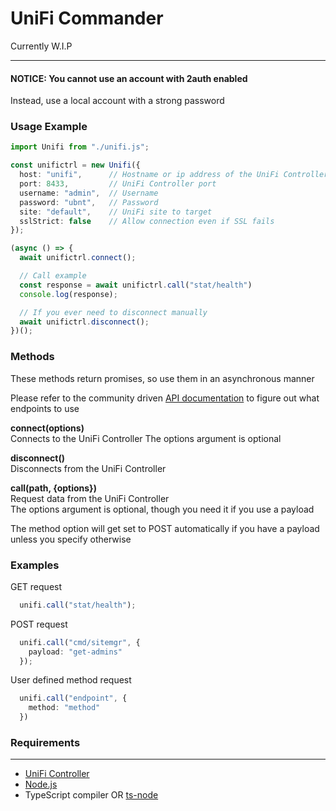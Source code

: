 # UniFi Commander

Currently W.I.P

---

#### NOTICE: You cannot use an account with 2auth enabled

Instead, use a local account with a strong password

### Usage Example

```ts
import Unifi from "./unifi.js";

const unifictrl = new Unifi({
  host: "unifi",      // Hostname or ip address of the UniFi Controller   | default: "unifi"
  port: 8433,         // UniFi Controller port                            | default: "8443"
  username: "admin",  // Username                                         | default: "admin"
  password: "ubnt",   // Password                                         | default: "ubnt"
  site: "default",    // UniFi site to target                             | default: "Default"
  sslStrict: false    // Allow connection even if SSL fails               | default: false
});

(async () => {
  await unifictrl.connect();

  // Call example
  const response = await unifictrl.call("stat/health")
  console.log(response);

  // If you ever need to disconnect manually
  await unifictrl.disconnect();
})();
```

### Methods
These methods return promises, so use them in an asynchronous manner

Please refer to the community driven [API documentation](https://ubntwiki.com/products/software/unifi-controller/api) to figure out what endpoints to use

**connect(options)** <br>
Connects to the UniFi Controller
The options argument is optional  

**disconnect()** <br>
Disconnects from the UniFi Controller  

**call(path, {options})** <br>
Request data from the UniFi Controller <br>
The options argument is optional, though you need it if you use a payload  <br>
  
The method option will get set to POST automatically if you have a payload unless you specify otherwise  

### Examples

GET request
```ts
  unifi.call("stat/health");
```

POST request
```ts
  unifi.call("cmd/sitemgr", {
    payload: "get-admins"
  });
```

User defined method request
```ts
  unifi.call("endpoint", {
    method: "method"
  })
```

### Requirements

---

- [UniFi Controller](https://www.ui.com/download/unifi/)
- [Node.js](https://nodejs.org/en/)
- TypeScript compiler OR [ts-node](https://www.npmjs.com/package/ts-node)

